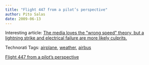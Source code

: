 ```yaml
---
title: "Flight 447 from a pilot’s perspective"
author: Pito Salas
date: 2009-06-13
---
```




Interesting article: [The media loves the "wrong speed" theory, but a
lightning strike and electrical failure are more likely
culprits.](<http://www.salon.com/tech/col/smith/2009/06/08/storm/print.html>)

Technorati Tags: [airplane](<http://technorati.com/tag/airplane>),
[weather](<http://technorati.com/tag/weather>),
[airbus](<http://technorati.com/tag/airbus>)


[Flight 447 from a pilot’s perspective](None)
